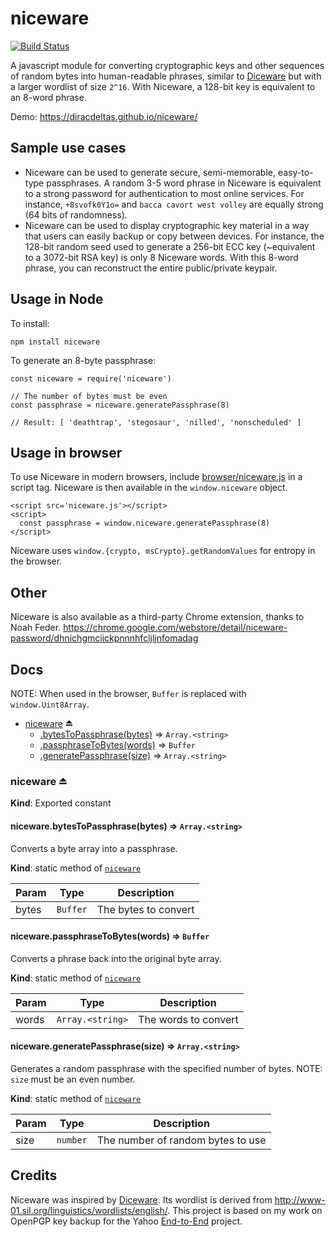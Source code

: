 # niceware

[![Build Status](https://travis-ci.org/diracdeltas/niceware.svg?branch=master)](https://travis-ci.org/diracdeltas/niceware)

A javascript module for converting cryptographic keys and other sequences of random bytes into human-readable phrases, similar to [Diceware](http://world.std.com/~reinhold/diceware.html) but with a larger wordlist of size `2^16`. With Niceware, a 128-bit key is equivalent to an 8-word phrase.

Demo: https://diracdeltas.github.io/niceware/

## Sample use cases

* Niceware can be used to generate secure, semi-memorable, easy-to-type
  passphrases. A random 3-5 word phrase in Niceware is equivalent to a strong
  password for authentication to most online services. For instance,
  `+8svofk0Y1o=` and `bacca cavort west volley` are equally strong (64 bits of
  randomness).
* Niceware can be used to display cryptographic key material in a way that
  users can easily backup or copy between devices. For instance, the 128-bit
  random seed used to generate a 256-bit ECC key (~equivalent to
  a 3072-bit RSA key) is only 8 Niceware words. With this 8-word phrase, you
  can reconstruct the entire public/private keypair.

## Usage in Node

To install:

```
npm install niceware
```

To generate an 8-byte passphrase:

```
const niceware = require('niceware')

// The number of bytes must be even
const passphrase = niceware.generatePassphrase(8)

// Result: [ 'deathtrap', 'stegosaur', 'nilled', 'nonscheduled' ]
```

## Usage in browser

To use Niceware in modern browsers, include
[browser/niceware.js](browser/niceware.js) in a script
tag. Niceware is then available in the `window.niceware` object.

```
<script src='niceware.js'></script>
<script>
  const passphrase = window.niceware.generatePassphrase(8)
</script>
```

Niceware uses `window.{crypto, msCrypto}.getRandomValues` for entropy in the browser.

## Other

Niceware is also available as a third-party Chrome extension, thanks to Noah
Feder. https://chrome.google.com/webstore/detail/niceware-password/dhnichgmciickpnnnhfcljljnfomadag

## Docs

NOTE: When used in the browser, `Buffer` is replaced with `window.Uint8Array`.

* [niceware](#exp_module_niceware--niceware) ⏏
    * [.bytesToPassphrase(bytes)](#module_niceware--niceware.bytesToPassphrase) ⇒ <code>Array.&lt;string&gt;</code>
    * [.passphraseToBytes(words)](#module_niceware--niceware.passphraseToBytes) ⇒ <code>Buffer</code>
    * [.generatePassphrase(size)](#module_niceware--niceware.generatePassphrase) ⇒ <code>Array.&lt;string&gt;</code>

<a name="exp_module_niceware--niceware"></a>

### niceware ⏏
**Kind**: Exported constant  
<a name="module_niceware--niceware.bytesToPassphrase"></a>

#### niceware.bytesToPassphrase(bytes) ⇒ <code>Array.&lt;string&gt;</code>
Converts a byte array into a passphrase.

**Kind**: static method of <code>[niceware](#exp_module_niceware--niceware)</code>  

| Param | Type | Description |
| --- | --- | --- |
| bytes | <code>Buffer</code> | The bytes to convert |

<a name="module_niceware--niceware.passphraseToBytes"></a>

#### niceware.passphraseToBytes(words) ⇒ <code>Buffer</code>
Converts a phrase back into the original byte array.

**Kind**: static method of <code>[niceware](#exp_module_niceware--niceware)</code>  

| Param | Type | Description |
| --- | --- | --- |
| words | <code>Array.&lt;string&gt;</code> | The words to convert |

<a name="module_niceware--niceware.generatePassphrase"></a>

#### niceware.generatePassphrase(size) ⇒ <code>Array.&lt;string&gt;</code>
Generates a random passphrase with the specified number of bytes.
NOTE: `size` must be an even number.

**Kind**: static method of <code>[niceware](#exp_module_niceware--niceware)</code>  

| Param | Type | Description |
| --- | --- | --- |
| size | <code>number</code> | The number of random bytes to use |


## Credits

Niceware was inspired by
[Diceware](http://world.std.com/~reinhold/diceware.html). Its wordlist is
derived from http://www-01.sil.org/linguistics/wordlists/english/. This project
is based on my work on OpenPGP key backup for the Yahoo
[End-to-End](https://github.com/yahoo/end-to-end) project.
